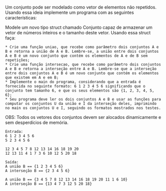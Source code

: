 Um conjunto pode ser modelado como vetor de elementos não repetidos. Usando essa ideia implemente um programa com as seguintes características:

Modele um novo tipo struct chamado Conjunto capaz de armazenar um vetor de números inteiros e o tamanho deste vetor. Usando essa struct faça:

    * Crie uma função uniao, que recebe como parâmetro dois conjuntos A e B e retorna a união de A e B. Lembre-se, a união entre dois conjuntos A e B é um novo conjunto que contém os elementos de A e de B sem repetições;
    * Crie uma função intersecao, que recebe como parâmetro dois conjuntos A e B e retorna a interseção entre A e B. Lembre-se que a interseção entre dois conjuntos A e B é um novo conjunto que contém os elementos que existem em A e em B;
    * Implemente o main do programa, considerando que a entrada é fornecida no seguinte formato: 6 1 2 3 4 5 6 significando que o conjunto tem tamanho 6, e que os seus elementos são {1, 2, 3, 4, 5, 6};
    * Seu programa deve ler os dois conjuntos A e B e usar as funções para computar os conjuntos U da união e I da interseção deles, imprimindo no main os conjuntos U e I, seguindo os formatos mostrados nos testes.

OBS: Todos os vetores dos conjuntos devem ser alocados dinamicamente e sem desperdícios de memória.​

```
Entrada: 
6 1 2 3 4 5 6
5 2 3 4 5 6

12 3 4 5 7 8 12 13 14 16 18 19 20
12 13 11 4 1 7 3 6 10 12 5 20 18
```

```
Saída:
A união B == {1 2 3 4 5 6}
A interseção B == {2 3 4 5 6}

A união B == {3 4 5 7 8 12 13 14 16 18 19 20 11 1 6 10}
A interseção B == {13 4 7 3 12 5 20 18}
```